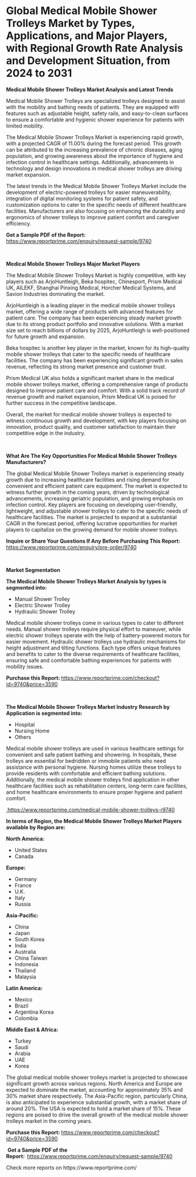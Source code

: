 <p><h1>Global Medical Mobile Shower Trolleys Market by Types, Applications, and Major Players, with Regional Growth Rate Analysis and Development Situation, from 2024 to 2031</h1></p><p><strong>Medical Mobile Shower Trolleys Market Analysis and Latest Trends</strong></p>
<p><p>Medical Mobile Shower Trolleys are specialized trolleys designed to assist with the mobility and bathing needs of patients. They are equipped with features such as adjustable height, safety rails, and easy-to-clean surfaces to ensure a comfortable and hygienic shower experience for patients with limited mobility.</p><p>The Medical Mobile Shower Trolleys Market is experiencing rapid growth, with a projected CAGR of 11.00% during the forecast period. This growth can be attributed to the increasing prevalence of chronic diseases, aging population, and growing awareness about the importance of hygiene and infection control in healthcare settings. Additionally, advancements in technology and design innovations in medical shower trolleys are driving market expansion.</p><p>The latest trends in the Medical Mobile Shower Trolleys Market include the development of electric-powered trolleys for easier maneuverability, integration of digital monitoring systems for patient safety, and customization options to cater to the specific needs of different healthcare facilities. Manufacturers are also focusing on enhancing the durability and ergonomics of shower trolleys to improve patient comfort and caregiver efficiency.</p></p>
<p><strong>Get a Sample PDF of the Report:&nbsp;</strong> <a href="https://www.reportprime.com/enquiry/request-sample/9740">https://www.reportprime.com/enquiry/request-sample/9740</a></p>
<p>&nbsp;</p>
<p><strong>Medical Mobile Shower Trolleys Major Market Players</strong></p>
<p><p>The Medical Mobile Shower Trolleys Market is highly competitive, with key players such as ArjoHuntleigh, Beka hospitec, Chinesport, Prism Medical UK, AILEKF, Shanghai Pinxing Medical, Horcher Medical Systems, and Savion Industries dominating the market.</p><p>ArjoHuntleigh is a leading player in the medical mobile shower trolleys market, offering a wide range of products with advanced features for patient care. The company has been experiencing steady market growth due to its strong product portfolio and innovative solutions. With a market size set to reach billions of dollars by 2025, ArjoHuntleigh is well-positioned for future growth and expansion.</p><p>Beka hospitec is another key player in the market, known for its high-quality mobile shower trolleys that cater to the specific needs of healthcare facilities. The company has been experiencing significant growth in sales revenue, reflecting its strong market presence and customer trust.</p><p>Prism Medical UK also holds a significant market share in the medical mobile shower trolleys market, offering a comprehensive range of products designed to improve patient care and comfort. With a solid track record of revenue growth and market expansion, Prism Medical UK is poised for further success in the competitive landscape.</p><p>Overall, the market for medical mobile shower trolleys is expected to witness continuous growth and development, with key players focusing on innovation, product quality, and customer satisfaction to maintain their competitive edge in the industry.</p></p>
<p>&nbsp;</p>
<p><strong>What Are The Key Opportunities For Medical Mobile Shower Trolleys Manufacturers?</strong></p>
<p><p>The global Medical Mobile Shower Trolleys market is experiencing steady growth due to increasing healthcare facilities and rising demand for convenient and efficient patient care equipment. The market is expected to witness further growth in the coming years, driven by technological advancements, increasing geriatric population, and growing emphasis on infection control. Key players are focusing on developing user-friendly, lightweight, and adjustable shower trolleys to cater to the specific needs of healthcare facilities. The market is projected to expand at a substantial CAGR in the forecast period, offering lucrative opportunities for market players to capitalize on the growing demand for mobile shower trolleys.</p></p>
<p><strong>Inquire or Share Your Questions If Any Before Purchasing This Report:</strong> <a href="https://www.reportprime.com/enquiry/pre-order/9740">https://www.reportprime.com/enquiry/pre-order/9740</a></p>
<p>&nbsp;</p>
<p><strong>Market Segmentation</strong></p>
<p><strong>The Medical Mobile Shower Trolleys Market Analysis by types is segmented into:</strong></p>
<p><ul><li>Manual Shower Trolley</li><li>Electric Shower Trolley</li><li>Hydraulic Shower Trolley</li></ul></p>
<p><p>Medical mobile shower trolleys come in various types to cater to different needs. Manual shower trolleys require physical effort to maneuver, while electric shower trolleys operate with the help of battery-powered motors for easier movement. Hydraulic shower trolleys use hydraulic mechanisms for height adjustment and tilting functions. Each type offers unique features and benefits to cater to the diverse requirements of healthcare facilities, ensuring safe and comfortable bathing experiences for patients with mobility issues.</p></p>
<p><strong>Purchase this Report:&nbsp;</strong><a href="https://www.reportprime.com/checkout?id=9740&price=3590">https://www.reportprime.com/checkout?id=9740&price=3590</a></p>
<p>&nbsp;</p>
<p><strong>The Medical Mobile Shower Trolleys Market Industry Research by Application is segmented into:</strong></p>
<p><ul><li>Hospital</li><li>Nursing Home</li><li>Others</li></ul></p>
<p><p>Medical mobile shower trolleys are used in various healthcare settings for convenient and safe patient bathing and showering. In hospitals, these trolleys are essential for bedridden or immobile patients who need assistance with personal hygiene. Nursing homes utilize these trolleys to provide residents with comfortable and efficient bathing solutions. Additionally, the medical mobile shower trolleys find application in other healthcare facilities such as rehabilitation centers, long-term care facilities, and home healthcare environments to ensure proper hygiene and patient comfort.</p></p>
<p><a href="https://www.reportprime.com/medical-mobile-shower-trolleys-r9740">&nbsp;https://www.reportprime.com/medical-mobile-shower-trolleys-r9740</a></p>
<p><strong>In terms of Region, the Medical Mobile Shower Trolleys Market Players available by Region are:</strong></p>
<p>
    <p> <strong> North America: </strong>
        <ul>
            <li>United States</li>
            <li>Canada</li>
        </ul>
        </p> 
    <p> <strong> Europe: </strong>
        <ul>
            <li>Germany</li>
            <li>France</li>
            <li>U.K.</li>
            <li>Italy</li>
            <li>Russia</li>
        </ul>
        </p> 
    <p> <strong> Asia-Pacific: </strong>
        <ul>
            <li>China</li>
            <li>Japan</li>
            <li>South Korea</li>
            <li>India</li>
            <li>Australia</li>
            <li>China Taiwan</li>
            <li>Indonesia</li>
            <li>Thailand</li>
            <li>Malaysia</li>
        </ul>
        </p> 
    <p> <strong> Latin America: </strong>
        <ul>
            <li>Mexico</li>
            <li>Brazil</li>
            <li>Argentina Korea</li>
            <li>Colombia</li>
        </ul>
        </p> 
    <p> <strong> Middle East & Africa: </strong>
        <ul>
            <li>Turkey</li>
            <li>Saudi</li>
            <li>Arabia</li>
            <li>UAE</li>
            <li>Korea</li>
        </ul>
    </p>
    </p>
<p><p>The global medical mobile shower trolleys market is projected to showcase significant growth across various regions. North America and Europe are expected to dominate the market, accounting for approximately 35% and 30% market share respectively. The Asia-Pacific region, particularly China, is also anticipated to experience substantial growth, with a market share of around 20%. The USA is expected to hold a market share of 15%. These regions are poised to drive the overall growth of the medical mobile shower trolleys market in the coming years.</p></p>
<p><strong>Purchase this Report: </strong><a href="https://www.reportprime.com/checkout?id=9740&price=3590">https://www.reportprime.com/checkout?id=9740&price=3590</a></p>
<p>&nbsp;<strong>Get a Sample PDF of the Report:&nbsp;&nbsp;</strong><a href="https://www.reportprime.com/enquiry/request-sample/9740">https://www.reportprime.com/enquiry/request-sample/9740</a></p>
<p><strong></strong></p>
<p>Check more reports on https://www.reportprime.com/</p>